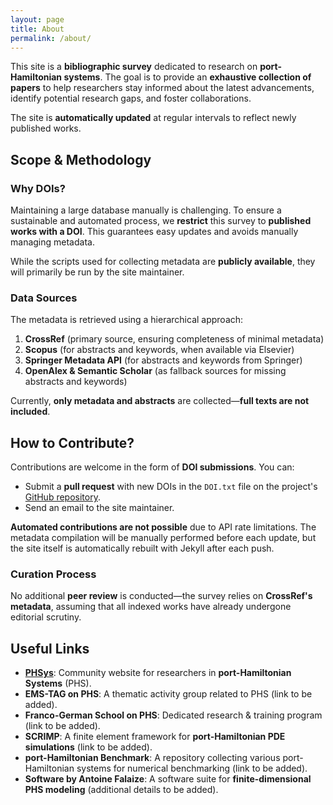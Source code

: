 ```yaml
---
layout: page
title: About
permalink: /about/
---
```


This site is a **bibliographic survey** dedicated to research on **port-Hamiltonian systems**. The goal is to provide an **exhaustive collection of papers** to help researchers stay informed about the latest advancements, identify potential research gaps, and foster collaborations.

The site is **automatically updated** at regular intervals to reflect newly published works.

## **Scope & Methodology**

### **Why DOIs?**
Maintaining a large database manually is challenging. To ensure a sustainable and automated process, we **restrict** this survey to **published works with a DOI**. This guarantees easy updates and avoids manually managing metadata.

While the scripts used for collecting metadata are **publicly available**, they will primarily be run by the site maintainer.

### **Data Sources**
The metadata is retrieved using a hierarchical approach:
1. **CrossRef** (primary source, ensuring completeness of minimal metadata)
2. **Scopus** (for abstracts and keywords, when available via Elsevier)
3. **Springer Metadata API** (for abstracts and keywords from Springer)
4. **OpenAlex & Semantic Scholar** (as fallback sources for missing abstracts and keywords)

Currently, **only metadata and abstracts** are collected—**full texts are not included**.

## **How to Contribute?**
Contributions are welcome in the form of **DOI submissions**. You can:
- Submit a **pull request** with new DOIs in the `DOI.txt` file on the project's [GitHub repository](https://github.com/g-haine/phraise).
- Send an email to the site maintainer.

**Automated contributions are not possible** due to API rate limitations. The metadata compilation will be manually performed before each update, but the site itself is automatically rebuilt with Jekyll after each push.

### **Curation Process**
No additional **peer review** is conducted—the survey relies on **CrossRef's metadata**, assuming that all indexed works have already undergone editorial scrutiny.

## **Useful Links**
- [**PHSys**](https://www.phsys.eu): Community website for researchers in **port-Hamiltonian Systems** (PHS).
- **EMS-TAG on PHS**: A thematic activity group related to PHS (link to be added).
- **Franco-German School on PHS**: Dedicated research & training program (link to be added).
- **SCRIMP**: A finite element framework for **port-Hamiltonian PDE simulations** (link to be added).
- **port-Hamiltonian Benchmark**: A repository collecting various port-Hamiltonian systems for numerical benchmarking (link to be added).
- **Software by Antoine Falaize**: A software suite for **finite-dimensional PHS modeling** (additional details to be added).
